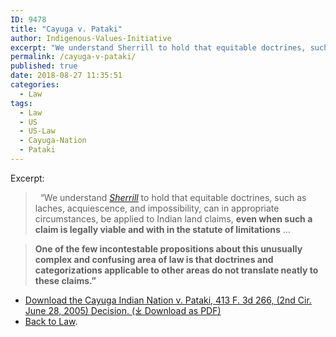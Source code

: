 ```yaml
---
ID: 9478
title: "Cayuga v. Pataki"
author: Indigenous-Values-Initiative
excerpt: "We understand Sherrill to hold that equitable doctrines, such as laches, acquiescence, and impossibility, can in appropriate circumstances, be applied to Indian land claims, even when such a claim is legally viable and with in the statute of limitations"
permalink: /cayuga-v-pataki/
published: true
date: 2018-08-27 11:35:51
categories:
  - Law
tags:
  - Law
  - US
  - US-Law
  - Cayuga-Nation
  - Pataki
---
```

Excerpt:

>   “We understand [_Sherrill_](/sherrill-v-oneida-opinion-of-the-court/) to hold that equitable doctrines, such as laches, acquiescence, and impossibility, can in appropriate circumstances, be applied to Indian land claims, **even when such a claim is legally viable and with in the statute of limitations** …  

> **One of the few incontestable propositions about this unusually complex and confusing area of law is that doctrines and categorizations applicable to other areas do not translate neatly to these claims.”**

- [Download the Cayuga Indian Nation v. Pataki, 413 F. 3d 266, (2nd Cir. June 28, 2005) Decision. (⤓ Download as PDF)](/assets/pdfs/cayugaVpataki.pdf)
- [Back to Law](https://doctrineofdiscovery.org/law/).
